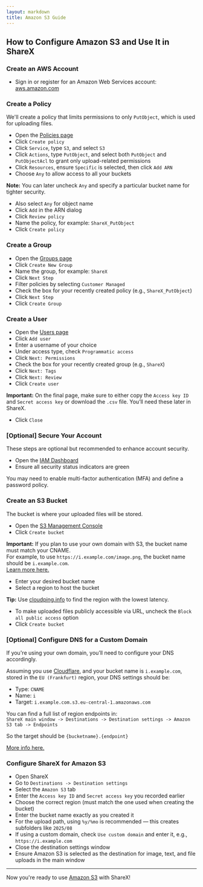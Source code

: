 ```yaml
---
layout: markdown
title: Amazon S3 Guide
---
```


## How to Configure Amazon S3 and Use It in ShareX

### Create an AWS Account

* Sign in or register for an Amazon Web Services account: [aws.amazon.com](https://aws.amazon.com)

### Create a Policy

We'll create a policy that limits permissions to only `PutObject`, which is used for uploading files.

* Open the [Policies page](https://console.aws.amazon.com/iam/home?#/policies)
* Click `Create policy`
* Click `Service`, type `S3`, and select `S3`
* Click `Actions`, type `PutObject`, and select both `PutObject` and `PutObjectAcl` to grant only upload-related permissions
* Click `Resources`, ensure `Specific` is selected, then click `Add ARN`
* Choose `Any` to allow access to all your buckets

**Note:** You can later uncheck `Any` and specify a particular bucket name for tighter security.
* Also select `Any` for object name
* Click `Add` in the ARN dialog
* Click `Review policy`
* Name the policy, for example: `ShareX_PutObject`
* Click `Create policy`

### Create a Group

* Open the [Groups page](https://console.aws.amazon.com/iam/home?#/groups)
* Click `Create New Group`
* Name the group, for example: `ShareX`
* Click `Next Step`
* Filter policies by selecting `Customer Managed`
* Check the box for your recently created policy (e.g., `ShareX_PutObject`)
* Click `Next Step`
* Click `Create Group`

### Create a User

* Open the [Users page](https://console.aws.amazon.com/iam/home?#/users)
* Click `Add user`
* Enter a username of your choice
* Under access type, check `Programmatic access`
* Click `Next: Permissions`
* Check the box for your recently created group (e.g., `ShareX`)
* Click `Next: Tags`
* Click `Next: Review`
* Click `Create user`

**Important:** On the final page, make sure to either copy the `Access key ID` and `Secret access key` or download the `.csv` file. You’ll need these later in ShareX.
* Click `Close`

### [Optional] Secure Your Account

These steps are optional but recommended to enhance account security.

* Open the [IAM Dashboard](https://console.aws.amazon.com/iam/home)
* Ensure all security status indicators are green

You may need to enable multi-factor authentication (MFA) and define a password policy.

### Create an S3 Bucket

The bucket is where your uploaded files will be stored.

* Open the [S3 Management Console](https://s3.console.aws.amazon.com/s3/home)
* Click `Create bucket`

**Important:** If you plan to use your own domain with S3, the bucket name must match your CNAME.  
For example, to use `https://i.example.com/image.png`, the bucket name should be `i.example.com`.  
[Learn more here.](http://docs.aws.amazon.com/AmazonS3/latest/dev/VirtualHosting.html#VirtualHostingCustomURLs)

* Enter your desired bucket name
* Select a region to host the bucket

**Tip:** Use [cloudping.info](https://www.cloudping.info) to find the region with the lowest latency.
* To make uploaded files publicly accessible via URL, uncheck the `Block all public access` option
* Click `Create bucket`

### [Optional] Configure DNS for a Custom Domain

If you're using your own domain, you’ll need to configure your DNS accordingly.

Assuming you use [Cloudflare](https://www.cloudflare.com/), and your bucket name is `i.example.com`, stored in the `EU (Frankfurt)` region, your DNS settings should be:

* Type: `CNAME`
* Name: `i`
* Target: `i.example.com.s3.eu-central-1.amazonaws.com`

You can find a full list of region endpoints in:  
`ShareX main window -> Destinations -> Destination settings -> Amazon S3 tab -> Endpoints`

So the target should be `{bucketname}.{endpoint}`


[More info here.](http://docs.aws.amazon.com/AmazonS3/latest/dev/VirtualHosting.html#VirtualHostingCustomURLs)

### Configure ShareX for Amazon S3

* Open ShareX
* Go to `Destinations -> Destination settings`
* Select the `Amazon S3` tab
* Enter the `Access key ID` and `Secret access key` you recorded earlier
* Choose the correct region (must match the one used when creating the bucket)
* Enter the bucket name exactly as you created it
* For the upload path, using `%y/%mo` is recommended — this creates subfolders like `2025/08`
* If using a custom domain, check `Use custom domain` and enter it, e.g., `https://i.example.com`
* Close the destination settings window
* Ensure Amazon S3 is selected as the destination for image, text, and file uploads in the main window

---

Now you're ready to use [Amazon S3](https://aws.amazon.com/s3/) with ShareX!

